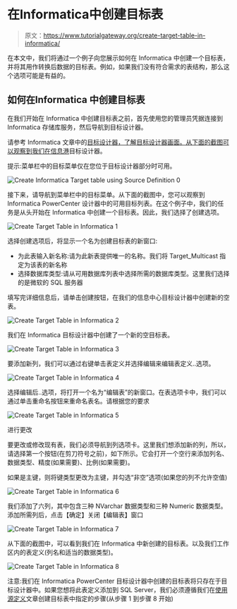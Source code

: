 # 在Informatica中创建目标表

> 原文：<https://www.tutorialgateway.org/create-target-table-in-informatica/>

在本文中，我们将通过一个例子向您展示如何在 Informatica 中创建一个目标表，并将其用作转换后数据的目标表。例如，如果我们没有符合需求的表结构，那么这个选项可能是有益的。

## 如何在Informatica 中创建目标表

在我们开始在 Informatica 中创建目标表之前，首先使用您的管理员凭据连接到 Informatica 存储库服务，然后导航到目标设计器。

请参考 Informatica 文章中的[目标设计器，了解目标设计器画面。从下面的截图可以观察到我们在](https://www.tutorialgateway.org/target-designer-in-informatica/)[信息港](https://www.tutorialgateway.org/informatica/)目标设计器。

提示:菜单栏中的目标菜单仅在您位于目标设计器部分时可用。

![Create Informatica Target table using Source Definition 0](img/42a81e6952f0df7d47fd39c4af4d2621.png)

接下来，请导航到菜单栏中的目标菜单。从下面的截图中，您可以观察到 Informatica PowerCenter 设计器中的可用目标列表。在这个例子中，我们的任务是从头开始在 Informatica 中创建一个目标表。因此，我们选择了创建选项。

![Create Target Table in Informatica 1](img/b1c36cdabad8b41a3acb09824c3e15f9.png)

选择创建选项后，将显示一个名为创建目标表的新窗口:

*   为此表输入新名称:请为此新表提供唯一的名称。我们将 Target_Multicast 指定为该表的新名称
*   选择数据库类型:请从可用数据库列表中选择所需的数据库类型。这里我们选择的是微软的 SQL 服务器

填写完详细信息后，请单击创建按钮，在我们的信息中心目标设计器中创建新的空表。

![Create Target Table in Informatica 2](img/7fed74bb7ace104ed14aae491e38d5a8.png)

我们在 Informatica 目标设计器中创建了一个新的空目标表。

![Create Target Table in Informatica 3](img/f6b9c98fa520725e9384266f4431cc12.png)

要添加新列，我们可以通过右键单击表定义并选择编辑来编辑表定义..选项。

![Create Target Table in Informatica 4](img/eeceac49480e6084cecee507220f8ac0.png)

选择编辑后..选项，将打开一个名为“编辑表”的新窗口。在表选项卡中，我们可以通过单击重命名按钮来重命名表名。请根据您的要求

![Create Target Table in Informatica 5](img/17bc0690f7385862f64c1402a7919625.png)

进行更改

要更改或修改现有表，我们必须导航到列选项卡。这里我们想添加新的列，所以，请选择第一个按钮(在剪刀符号之前)，如下所示。它会打开一个空行来添加列名、数据类型、精度(如果需要)、比例(如果需要)。

如果是主键，则将键类型更改为主键，并勾选“非空”选项(如果您的列不允许空值)

![Create Target Table in Informatica 6](img/02793fecbb59e6c51c9bedbbbaaed923.png)

我们添加了六列，其中包含三种 NVarchar 数据类型和三种 Numeric 数据类型。添加所需列后，点击【确定】关闭【编辑表】窗口

![Create Target Table in Informatica 7](img/6d058c86e64d53ab1030aa3348f6bd04.png)

从下面的截图中，可以看到我们在 Informatica 中新创建的目标表。以及我们工作区内的表定义(列名和适当的数据类型)。

![Create Target Table in Informatica 8](img/ff90196d110959ba4bb29fb623bc2899.png)

注意:我们在 Informatica PowerCenter 目标设计器中创建的目标表将只存在于目标设计器中。如果您想将此表定义添加到 SQL Server，我们必须遵循我们在[使用源定义](https://www.tutorialgateway.org/create-informatica-target-table-using-source-definition/)文章创建目标表中指定的步骤(从步骤 1 到步骤 8 开始)